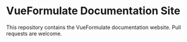 # VueFormulate Documentation Site

This repository contains the VueFormulate documentation website. Pull requests
are welcome.
